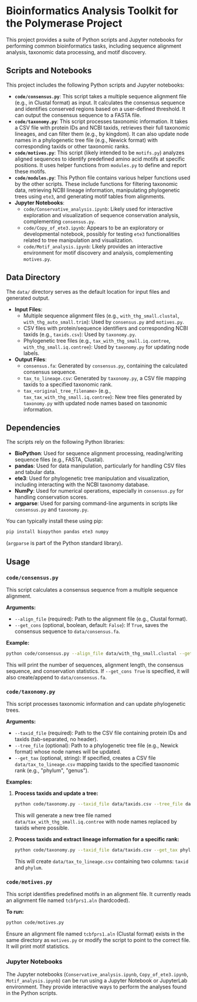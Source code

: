 # Bioinformatics Analysis Toolkit for the Polymerase Project

This project provides a suite of Python scripts and Jupyter notebooks for performing common bioinformatics tasks, including sequence alignment analysis, taxonomic data processing, and motif discovery.

## Scripts and Notebooks

This project includes the following Python scripts and Jupyter notebooks:

*   **`code/consensus.py`**: This script takes a multiple sequence alignment file (e.g., in Clustal format) as input. It calculates the consensus sequence and identifies conserved regions based on a user-defined threshold. It can output the consensus sequence to a FASTA file.
*   **`code/taxonomy.py`**: This script processes taxonomic information. It takes a CSV file with protein IDs and NCBI taxids, retrieves their full taxonomic lineages, and can filter them (e.g., by kingdom). It can also update node names in a phylogenetic tree file (e.g., Newick format) with corresponding taxids or other taxonomic ranks.
*   **`code/motives.py`**: This script (likely intended to be `motifs.py`) analyzes aligned sequences to identify predefined amino acid motifs at specific positions. It uses helper functions from `modules.py` to define and report these motifs.
*   **`code/modules.py`**: This Python file contains various helper functions used by the other scripts. These include functions for filtering taxonomic data, retrieving NCBI lineage information, manipulating phylogenetic trees using `ete3`, and generating motif tables from alignments.
*   **Jupyter Notebooks**:
    *   `code/Conservative_analysis.ipynb`: Likely used for interactive exploration and visualization of sequence conservation analysis, complementing `consensus.py`.
    *   `code/Copy_of_ete3.ipynb`: Appears to be an exploratory or developmental notebook, possibly for testing `ete3` functionalities related to tree manipulation and visualization.
    *   `code/Motif_analysis.ipynb`: Likely provides an interactive environment for motif discovery and analysis, complementing `motives.py`.

## Data Directory

The `data/` directory serves as the default location for input files and generated output.

*   **Input Files**:
    *   Multiple sequence alignment files (e.g., `with_thg_small.clustal`, `with_thg_auto_small.trim`): Used by `consensus.py` and `motives.py`.
    *   CSV files with protein/sequence identifiers and corresponding NCBI taxids (e.g., `taxids.csv`): Used by `taxonomy.py`.
    *   Phylogenetic tree files (e.g., `tax_with_thg_small.iq.contree`, `with_thg_small.iq.contree`): Used by `taxonomy.py` for updating node labels.
*   **Output Files**:
    *   `consensus.fa`: Generated by `consensus.py`, containing the calculated consensus sequence.
    *   `tax_to_lineage.csv`: Generated by `taxonomy.py`, a CSV file mapping taxids to a specified taxonomic rank.
    *   `tax_<original_tree_filename>` (e.g., `tax_tax_with_thg_small.iq.contree`): New tree files generated by `taxonomy.py` with updated node names based on taxonomic information.

## Dependencies

The scripts rely on the following Python libraries:

*   **BioPython**: Used for sequence alignment processing, reading/writing sequence files (e.g., FASTA, Clustal).
*   **pandas**: Used for data manipulation, particularly for handling CSV files and tabular data.
*   **ete3**: Used for phylogenetic tree manipulation and visualization, including interacting with the NCBI taxonomy database.
*   **NumPy**: Used for numerical operations, especially in `consensus.py` for handling conservation scores.
*   **argparse**: Used for parsing command-line arguments in scripts like `consensus.py` and `taxonomy.py`.

You can typically install these using pip:
```bash
pip install biopython pandas ete3 numpy
```
(`argparse` is part of the Python standard library).

## Usage

### `code/consensus.py`

This script calculates a consensus sequence from a multiple sequence alignment.

**Arguments:**

*   `--align_file` (required): Path to the alignment file (e.g., Clustal format).
*   `--get_cons` (optional, boolean, default: `False`): If `True`, saves the consensus sequence to `data/consensus.fa`.

**Example:**

```bash
python code/consensus.py --align_file data/with_thg_small.clustal --get_cons True
```

This will print the number of sequences, alignment length, the consensus sequence, and conservation statistics. If `--get_cons True` is specified, it will also create/append to `data/consensus.fa`.

### `code/taxonomy.py`

This script processes taxonomic information and can update phylogenetic trees.

**Arguments:**

*   `--taxid_file` (required): Path to the CSV file containing protein IDs and taxids (tab-separated, no header).
*   `--tree_file` (optional): Path to a phylogenetic tree file (e.g., Newick format) whose node names will be updated.
*   `--get_tax` (optional, string): If specified, creates a CSV file `data/tax_to_lineage.csv` mapping taxids to the specified taxonomic rank (e.g., "phylum", "genus").

**Examples:**

1.  **Process taxids and update a tree:**
    ```bash
    python code/taxonomy.py --taxid_file data/taxids.csv --tree_file data/with_thg_small.iq.contree
    ```
    This will generate a new tree file named `data/tax_with_thg_small.iq.contree` with node names replaced by taxids where possible.

2.  **Process taxids and extract lineage information for a specific rank:**
    ```bash
    python code/taxonomy.py --taxid_file data/taxids.csv --get_tax phylum
    ```
    This will create `data/tax_to_lineage.csv` containing two columns: `taxid` and `phylum`.

### `code/motives.py`

This script identifies predefined motifs in an alignment file. It currently reads an alignment file named `tcbfprs1.aln` (hardcoded).

**To run:**

```bash
python code/motives.py
```
Ensure an alignment file named `tcbfprs1.aln` (Clustal format) exists in the same directory as `motives.py` or modify the script to point to the correct file. It will print motif statistics.

### Jupyter Notebooks

The Jupyter notebooks (`Conservative_analysis.ipynb`, `Copy_of_ete3.ipynb`, `Motif_analysis.ipynb`) can be run using a Jupyter Notebook or JupyterLab environment. They provide interactive ways to perform the analyses found in the Python scripts.
